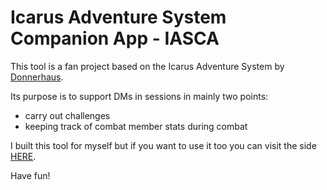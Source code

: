 # Icarus Adventure System Companion App - IASCA

This tool is a fan project based on the Icarus Adventure System by [Donnerhaus](https://donnerhaus.eu/).

Its purpose is to support DMs in sessions in mainly two points:
- carry out challenges
- keeping track of combat member stats during combat

I built this tool for myself but if you want to use it too you can visit the side [HERE](https://justarick.github.io/ias-companion-app/#/).

Have fun!
